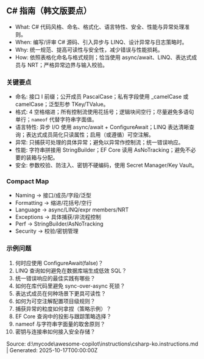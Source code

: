 ## C# 指南（韩文版要点）

- What: C# 代码风格、命名、格式化、语言特性、安全、性能与异常处理准则。
- When: 编写/评审 C# 源码、引入异步与 LINQ、设计异常与日志策略时。
- Why: 统一规范、提高可读性与安全性，减少错误与性能损耗。
- How: 依照表格化命名与格式规则；恰当使用 async/await、LINQ、表达式成员与 NRT；严格异常边界与输入校验。

### 关键要点
- 命名: 接口 I 前缀；公开成员 PascalCase；私有字段使用 _camelCase 或 camelCase；泛型形参 TKey/TValue。
- 格式: 4 空格缩进；所有控制流使用花括号；逻辑块间空行；尽量避免多语句单行；`nameof` 代替字符串字面值。
- 语言特性: 异步 I/O 使用 async/await + ConfigureAwait；LINQ 表达清晰查询；表达式成员简化只读属性；启用（或遵循）可空注解。
- 异常: 只捕获可处理的具体异常；避免以异常作控制流；统一错误响应。
- 性能: 字符串拼接用 StringBuilder；EF Core 读用 AsNoTracking；避免不必要的装箱与分配。
- 安全: 参数校验、防注入、密钥不硬编码，使用 Secret Manager/Key Vault。

### Compact Map
- Naming -> 接口/成员/字段/泛型
- Formatting -> 缩进/花括号/空行
- Language -> async/LINQ/expr members/NRT
- Exceptions -> 具体捕获/非流程控制
- Perf -> StringBuilder/AsNoTracking
- Security -> 校验/密钥管理

### 示例问题
1) 何时应使用 ConfigureAwait(false)？
2) LINQ 查询如何避免在数据库端生成低效 SQL？
3) 统一错误响应的最佳实践有哪些？
4) 如何在库代码里避免 sync-over-async 死锁？
5) 表达式成员在何种场景下更具可读性？
6) 如何为可空注解配置项目级规则？
7) 捕获异常的粒度如何拿捏（策略示例）？
8) EF Core 查询中的投影与跟踪策略选择？
9) nameof 与字符串字面量的取舍原则？
10) 密钥与连接串如何接入安全存储？

Source: d:\mycode\awesome-copilot\instructions\csharp-ko.instructions.md | Generated: 2025-10-17T00:00:00Z
